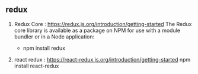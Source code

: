 ## redux

1. Redux Core : https://redux.js.org/introduction/getting-started
   The Redux core library is available as a package on NPM for use with a module bundler or in a Node application:

    - npm install redux

2. react redux : https://react-redux.js.org/introduction/getting-started
   npm install react-redux
